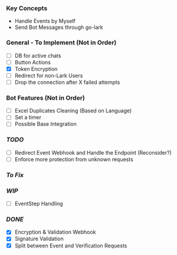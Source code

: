 ### Key Concepts

- Handle Events by Myself
- Send Bot Messages through go-lark

### General - To Implement (Not in Order) 
- [ ] DB for active chats
- [ ] Button Actions
- [X] Token Encryption
- [ ] Redirect for non-Lark Users
- [ ] Drop the connection after X failed attempts

### Bot Features (Not in Order)
- [ ] Excel Duplicates Cleaning (Based on Language)
- [ ] Set a timer
- [ ] Possible Base Integration

### *TODO*
- [ ] Redirect Event Webhook and Handle the Endpoint (Reconsider?)
- [ ] Enforce more protection from unknown requests

### *To Fix*

### *WIP*
- [ ] EventStep Handling

### *DONE*
- [X] Encryption & Validation Webhook
- [X] Signature Validation
- [X] Split between Event and Verification Requests
